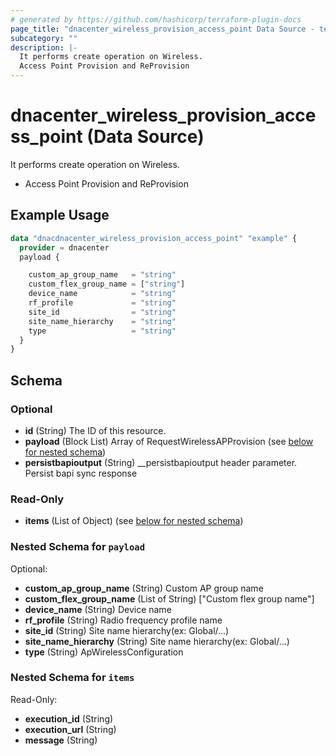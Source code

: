 ```yaml
---
# generated by https://github.com/hashicorp/terraform-plugin-docs
page_title: "dnacenter_wireless_provision_access_point Data Source - terraform-provider-dnacenter"
subcategory: ""
description: |-
  It performs create operation on Wireless.
  Access Point Provision and ReProvision
---
```


# dnacenter_wireless_provision_access_point (Data Source)

It performs create operation on Wireless.

- Access Point Provision and ReProvision

## Example Usage

```terraform
data "dnacdnacenter_wireless_provision_access_point" "example" {
  provider = dnacenter
  payload {

    custom_ap_group_name   = "string"
    custom_flex_group_name = ["string"]
    device_name            = "string"
    rf_profile             = "string"
    site_id                = "string"
    site_name_hierarchy    = "string"
    type                   = "string"
  }
}
```

<!-- schema generated by tfplugindocs -->
## Schema

### Optional

- **id** (String) The ID of this resource.
- **payload** (Block List) Array of RequestWirelessAPProvision (see [below for nested schema](#nestedblock--payload))
- **persistbapioutput** (String) __persistbapioutput header parameter. Persist bapi sync response

### Read-Only

- **items** (List of Object) (see [below for nested schema](#nestedatt--items))

<a id="nestedblock--payload"></a>
### Nested Schema for `payload`

Optional:

- **custom_ap_group_name** (String) Custom AP group name
- **custom_flex_group_name** (List of String) ["Custom flex group name"]
- **device_name** (String) Device name
- **rf_profile** (String) Radio frequency profile name
- **site_id** (String) Site name hierarchy(ex: Global/...)
- **site_name_hierarchy** (String) Site name hierarchy(ex: Global/...)
- **type** (String) ApWirelessConfiguration


<a id="nestedatt--items"></a>
### Nested Schema for `items`

Read-Only:

- **execution_id** (String)
- **execution_url** (String)
- **message** (String)


